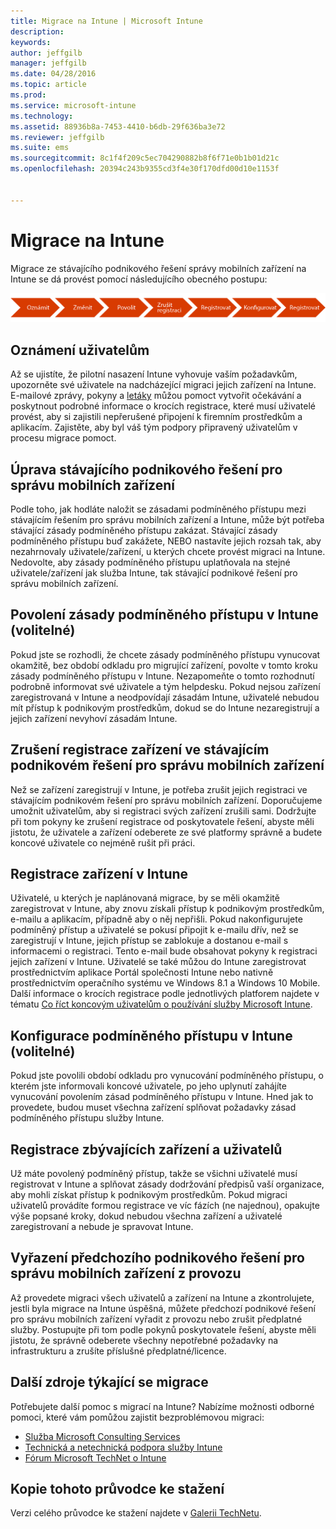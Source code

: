 ```yaml
---
title: Migrace na Intune | Microsoft Intune
description: 
keywords: 
author: jeffgilb
manager: jeffgilb
ms.date: 04/28/2016
ms.topic: article
ms.prod: 
ms.service: microsoft-intune
ms.technology: 
ms.assetid: 88936b8a-7453-4410-b6db-29f636ba3e72
ms.reviewer: jeffgilb
ms.suite: ems
ms.sourcegitcommit: 8c1f4f209c5ec704290882b8f6f71e0b1b01d21c
ms.openlocfilehash: 20394c243b9355cd3f4e30f170dfd00d10e1153f


---
```


# Migrace na Intune


Migrace ze stávajícího podnikového řešení správy mobilních zařízení na Intune se dá provést pomocí následujícího obecného postupu:

![Kroky pro migraci na Intune](./media/migrate-intune-steps.png)

## Oznámení uživatelům

Až se ujistíte, že pilotní nasazení Intune vyhovuje vaším požadavkům, upozorněte své uživatele na nadcházející migraci jejich zařízení na Intune. E-mailové zprávy, pokyny a [letáky](https://gallery.technet.microsoft.com/Intune-End-User-Enrollment-3a0c9b0c?WT.mc_id=Blog_Intune_General_PCIT) můžou pomoct vytvořit očekávání a poskytnout podrobné informace o krocích registrace, které musí uživatelé provést, aby si zajistili nepřerušené připojení k firemním prostředkům a aplikacím. Zajistěte, aby byl váš tým podpory připravený uživatelům v procesu migrace pomoct.

## Úprava stávajícího podnikového řešení pro správu mobilních zařízení

Podle toho, jak hodláte naložit se zásadami podmíněného přístupu mezi stávajícím řešením pro správu mobilních zařízení a Intune, může být potřeba stávající zásady podmíněného přístupu zakázat. Stávající zásady podmíněného přístupu buď zakážete, NEBO nastavíte jejich rozsah tak, aby nezahrnovaly uživatele/zařízení, u kterých chcete provést migraci na Intune.  Nedovolte, aby zásady podmíněného přístupu uplatňovala na stejné uživatele/zařízení jak služba Intune, tak stávající podnikové řešení pro správu mobilních zařízení.

## Povolení zásady podmíněného přístupu v Intune (volitelné)

Pokud jste se rozhodli, že chcete zásady podmíněného přístupu vynucovat okamžitě, bez období odkladu pro migrující zařízení, povolte v tomto kroku zásady podmíněného přístupu v Intune.  Nezapomeňte o tomto rozhodnutí podrobně informovat své uživatele a tým helpdesku.  Pokud nejsou zařízení zaregistrovaná v Intune a neodpovídají zásadám Intune, uživatelé nebudou mít přístup k podnikovým prostředkům, dokud se do Intune nezaregistrují a jejich zařízení nevyhoví zásadám Intune.

## Zrušení registrace zařízení ve stávajícím podnikovém řešení pro správu mobilních zařízení

Než se zařízení zaregistrují v Intune, je potřeba zrušit jejich registraci ve stávajícím podnikovém řešení pro správu mobilních zařízení. Doporučujeme umožnit uživatelům, aby si registraci svých zařízení zrušili sami.  Dodržujte při tom pokyny ke zrušení registrace od poskytovatele řešení, abyste měli jistotu, že uživatele a zařízení odeberete ze své platformy správně a budete koncové uživatele co nejméně rušit při práci.

## Registrace zařízení v Intune

Uživatelé, u kterých je naplánovaná migrace, by se měli okamžitě zaregistrovat v Intune, aby znovu získali přístup k podnikovým prostředkům, e-mailu a aplikacím, případně aby o něj nepřišli. Pokud nakonfigurujete podmíněný přístup a uživatelé se pokusí připojit k e-mailu dřív, než se zaregistrují v Intune, jejich přístup se zablokuje a dostanou e-mail s informacemi o registraci. Tento e-mail bude obsahovat pokyny k registraci jejich zařízení v Intune.  Uživatelé se také můžou do Intune zaregistrovat prostřednictvím aplikace Portál společnosti Intune nebo nativně prostřednictvím operačního systému ve Windows 8.1 a Windows 10 Mobile. Další informace o krocích registrace podle jednotlivých platforem najdete v tématu [Co říct koncovým uživatelům o používání služby Microsoft Intune](what-to-tell-your-end-users-about-using-microsoft-intune.md).

## Konfigurace podmíněného přístupu v Intune (volitelné)

Pokud jste povolili období odkladu pro vynucování podmíněného přístupu, o kterém jste informovali koncové uživatele, po jeho uplynutí zahájíte vynucování povolením zásad podmíněného přístupu v Intune. Hned jak to provedete, budou muset všechna zařízení splňovat požadavky zásad podmíněného přístupu služby Intune.

## Registrace zbývajících zařízení a uživatelů

Už máte povolený podmíněný přístup, takže se všichni uživatelé musí registrovat v Intune a splňovat zásady dodržování předpisů vaší organizace, aby mohli získat přístup k podnikovým prostředkům. Pokud migraci uživatelů provádíte formou registrace ve víc fázích (ne najednou), opakujte výše popsané kroky, dokud nebudou všechna zařízení a uživatelé zaregistrovaní a nebude je spravovat Intune.

## Vyřazení předchozího podnikového řešení pro správu mobilních zařízení z provozu

Až provedete migraci všech uživatelů a zařízení na Intune a zkontrolujete, jestli byla migrace na Intune úspěšná, můžete předchozí podnikové řešení pro správu mobilních zařízení vyřadit z provozu nebo zrušit předplatné služby. Postupujte při tom podle pokynů poskytovatele řešení, abyste měli jistotu, že správně odeberete všechny nepotřebné požadavky na infrastrukturu a zrušíte příslušné předplatné/licence.

## Další zdroje týkající se migrace

Potřebujete další pomoc s migrací na Intune? Nabízíme možnosti odborné pomoci, které vám pomůžou zajistit bezproblémovou migraci:

<!--- - [Microsoft Intune Onboarding](/em/solutions/fasttrack-center-benefit-for-enterprise-mobility-suite-ems)--->
- [Služba Microsoft Consulting Services](https://www.microsoft.com/en-us/microsoftservices/default.aspx)
- [Technická a netechnická podpora služby Intune](/intune/troubleshoot/how-to-get-support-for-microsoft-intune)
- [Fórum Microsoft TechNet o Intune](https://social.technet.microsoft.com/Forums/en-US/home?forum=microsoftintuneprod)

## Kopie tohoto průvodce ke stažení

Verzi celého průvodce ke stažení najdete v [Galerii TechNetu](https://gallery.technet.microsoft.com/Migrating-to-Intune-ea439387).



<!--HONumber=Jul16_HO2-->


